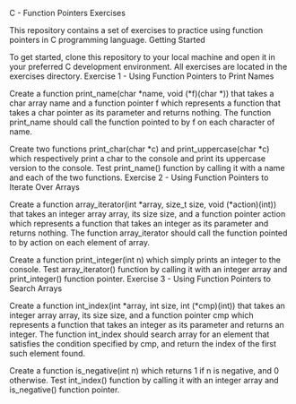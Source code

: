 C - Function Pointers Exercises

This repository contains a set of exercises to practice using function pointers in C programming language.
Getting Started

To get started, clone this repository to your local machine and open it in your preferred C development environment. All exercises are located in the exercises directory.
Exercise 1 - Using Function Pointers to Print Names

Create a function print_name(char *name, void (*f)(char *)) that takes a char array name and a function pointer f which represents a function that takes a char pointer as its parameter and returns nothing. The function print_name should call the function pointed to by f on each character of name.

Create two functions print_char(char *c) and print_uppercase(char *c) which respectively print a char to the console and print its uppercase version to the console. Test print_name() function by calling it with a name and each of the two functions.
Exercise 2 - Using Function Pointers to Iterate Over Arrays

Create a function array_iterator(int *array, size_t size, void (*action)(int)) that takes an integer array array, its size size, and a function pointer action which represents a function that takes an integer as its parameter and returns nothing. The function array_iterator should call the function pointed to by action on each element of array.

Create a function print_integer(int n) which simply prints an integer to the console. Test array_iterator() function by calling it with an integer array and print_integer() function pointer.
Exercise 3 - Using Function Pointers to Search Arrays

Create a function int_index(int *array, int size, int (*cmp)(int)) that takes an integer array array, its size size, and a function pointer cmp which represents a function that takes an integer as its parameter and returns an integer. The function int_index should search array for an element that satisfies the condition specified by cmp, and return the index of the first such element found.

Create a function is_negative(int n) which returns 1 if n is negative, and 0 otherwise. Test int_index() function by calling it with an integer array and is_negative() function pointer.
